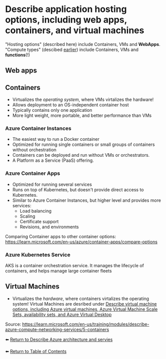 # Describe application hosting options, including web apps, containers, and virtual machines

"Hosting options" (described here) include Containers, VMs and **WebApps**.
"Compute types" (descibed [earlier](21-Compare-compute-types-including-containers-virtual-machines-and-functions.md)) include Containers, VMs and **functions**(!)

## Web apps

## Containers
* Virtualizes the _operating system_, where VMs virtalizes the hardware!
* Allows deployment to an OS-independent container host
* Typically contains only one application
* More light weight, more portable, and better performance than VMs

### Azure Container Instances
* The easiest way to run a Docker container
* Optimized for running single containers or small groups of containers without orchestration
* Containers can be deployed and run without VMs or orchestrators.
* A Platform as a Service (PaaS) offering.

### Azure Container Apps
* Optimized for running several services
* Runs on top of Kubernetes, but doesn't provide direct access to Kubernetes.
* Similar to Azure Container Instances, but higher level and provides more services:
   * Load balancing
   * Scaling
   * Certificate support
   * Revisions, and environments

Comparing Container apps to other container options: https://learn.microsoft.com/en-us/azure/container-apps/compare-options

### Azure Kubernetes Service
AKS is a container orchestration service. It manages the lifecycle of containers, and helps manage large container fleets

## Virtual Machines
* Virtualizes the _hardware_, where containers virtalizes the operating system!
Virtual Machines are desribed under [Describe virtual machine options, including Azure virtual machines, Azure Virtual Machine Scale Sets, availability sets, and Azure Virtual Desktop](22-Describe-virtual-machine-options-including-Azure-virtual-machines-Azure-Virtual-Machine-Scale-Sets-availability-sets-and-Azure-Virtual-Desktop.md)

Source: https://learn.microsoft.com/en-us/training/modules/describe-azure-compute-networking-services/5-containers

⬅️ [Return to Describe Azure architecture and servies](README.md)

⬅️ [Return to Table of Contents](../README.md)